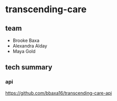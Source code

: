 # transcending-care

## team

- Brooke Baxa
- Alexandra Alday
- Maya Gold

## tech summary

### api

https://github.com/bbaxa16/transcending-care-api

